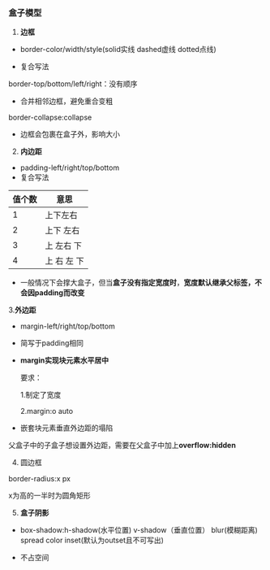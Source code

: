 ### 盒子模型

1. **边框**

- border-color/width/style(solid实线 dashed虚线 dotted点线)

- 复合写法

border-top/bottom/left/right：没有顺序

- 合并相邻边框，避免重合变粗

border-collapse:collapse

- 边框会包裹在盒子外，影响大小

2. **内边距**

- padding-left/right/top/bottom
- 复合写法

| 值个数 | 意思        |
| ------ | ----------- |
| 1      | 上下左右    |
| 2      | 上下 左右   |
| 3      | 上 左右 下  |
| 4      | 上 右 左 下 |

- 一般情况下会撑大盒子，但当**盒子没有指定宽度时**，**宽度默认继承父标签，不会因padding而改变**

3.**外边距**

- margin-left/right/top/bottom

- 简写于padding相同

- **margin实现块元素水平居中**

  要求：

  1.制定了宽度

  2.margin:o auto

- 嵌套块元素垂直外边距的塌陷

父盒子中的子盒子想设置外边距，需要在父盒子中加上**overflow:hidden**

4. 圆边框

border-radius:x px

x为高的一半时为圆角矩形

5. **盒子阴影**

- box-shadow:h-shadow(水平位置) v-shadow（垂直位置） blur(模糊距离)  spread color inset(默认为outset且不可写出)  

- 不占空间
